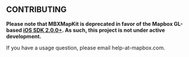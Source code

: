 CONTRIBUTING
------------

**Please note that MBXMapKit is deprecated in favor of the Mapbox GL-based [iOS SDK 2.0.0+](https://www.mapbox.com/ios-sdk/). As such, this project is not under active development.**

If you have a usage question, please email help-at-mapbox.com. 
